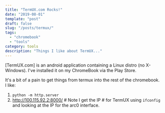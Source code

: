 ```yaml
---
title: "TermUX.com Rocks!"
date: "2019-08-01"
template: "post"
draft: false
slug: "/posts/termux/"
tags:
  - "chromebook"
  - "tools"
category: tools 
description: "Things I like about TermUX..."
---
```


[TermUX.com] is an android application containing a Linux distro (no X-Windows).   I've installed it
on my ChromeBook via the Play Store.

It's a bit of a pain to get things from termux into the rest of the chromebook.  I like:
1. `python -m http.server`
2.  http://100.115.92.2:8000/   # Note I get the IP # for TermUX using `ifconfig` and looking at the IP for the arc0 interface.



